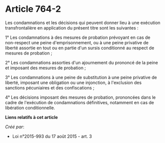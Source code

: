 # Article 764-2

Les condamnations et les décisions qui peuvent donner lieu à une exécution transfrontalière en application du présent titre
sont les suivantes : 

1° Les condamnations à des mesures de probation prévoyant en cas de non-respect une peine d'emprisonnement, ou à une peine
privative de liberté assortie en tout ou en partie d'un sursis conditionné au respect de mesures de probation ; 

2° Les condamnations assorties d'un ajournement du prononcé de la peine et imposant des mesures de probation ; 

3° Les condamnations à une peine de substitution à une peine privative de liberté, imposant une obligation ou une injonction,
à l'exclusion des sanctions pécuniaires et des confiscations ; 

4° Les décisions imposant des mesures de probation, prononcées dans le cadre de l'exécution de condamnations définitives,
notamment en cas de libération conditionnelle.

**Liens relatifs à cet article**

_Créé par_:

  - Loi n°2015-993 du 17 août 2015 - art. 3
